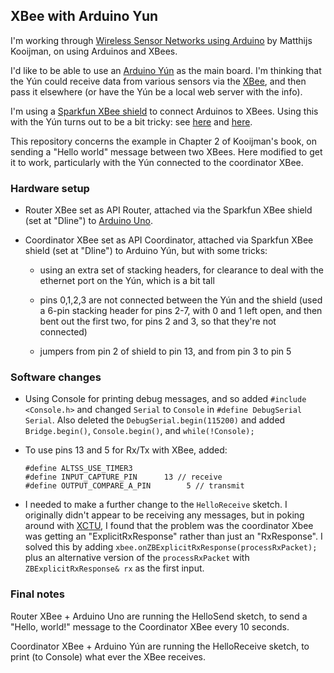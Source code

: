 ## XBee with Arduino Yun

I'm working through
[Wireless Sensor Networks using Arduino](https://www.packtpub.com/packtlib/book/Hardware%20&%20Creative/9781784395582)
by Matthijs Kooijman, on using Arduinos and XBees.

I'd like to be able to use an
[Arduino Y&uacute;n](https://www.arduino.cc/en/Main/ArduinoBoardYun)
as the main board. I'm thinking that the Y&uacute;n could receive data
from various sensors via the [XBee](http://www.digi.com/lp/xbee), and
then pass it elsewhere (or have the Y&uacute;n be a local web server
with the info).

I'm using a
[Sparkfun XBee shield](https://www.sparkfun.com/products/12847) to
connect Arduinos to XBees. Using this with the Y&uacute;n turns out to
be a bit tricky: see [here](http://bit.ly/yun_xbee) and
[here](http://bit.ly/yun_xbee_2).

This repository concerns the example in Chapter 2 of Kooijman's book,
on sending a "Hello world" message between two XBees. Here modified to
get it to work, particularly with the Y&uacute;n connected to the
coordinator XBee.

### Hardware setup

- Router XBee set as API Router, attached via the Sparkfun XBee shield
  (set at "Dline") to
  [Arduino Uno](https://www.arduino.cc/en/Main/ArduinoBoardUno).
  
- Coordinator XBee set as API Coordinator, attached via Sparkfun XBee
  shield (set at "Dline") to Arduino Y&uacute;n, but with some tricks:
  
  - using an extra set of stacking headers, for clearance to deal with
    the ethernet port on the Y&uacute;n, which is a bit tall
    
  - pins 0,1,2,3 are not connected between the Y&uacute;n and the
    shield (used a 6-pin stacking header for pins 2-7, with 0 and 1
    left open, and then bent out the first two, for pins 2 and 3, so
    that they're not connected)
    
  - jumpers from pin 2 of shield to pin 13, and from pin 3 to pin 5
  
### Software changes

- Using Console for printing debug messages, and so added `#include
  <Console.h>` and changed `Serial` to `Console` in `#define
  DebugSerial Serial`. Also deleted the `DebugSerial.begin(115200)`
  and added `Bridge.begin()`, `Console.begin()`, and
  `while(!Console);`
  
- To use pins 13 and 5 for Rx/Tx with XBee, added:

  ```
  #define ALTSS_USE_TIMER3
  #define INPUT_CAPTURE_PIN      13 // receive
  #define OUTPUT_COMPARE_A_PIN        5 // transmit
  ```

- I needed to make a further change to the `HelloReceive` sketch.
  I originally didn't appear to be receiving any messages, but in
  poking around with
  [XCTU](http://www.digi.com/products/xbee-rf-solutions/xctu-software/xctu),
  I found that the problem was the coordinator Xbee was getting an
  "ExplicitRxResponse" rather than just an "RxResponse". I solved this
  by adding `xbee.onZBExplicitRxResponse(processRxPacket);` plus an
  alternative version of the `processRxPacket` with
  `ZBExplicitRxResponse& rx` as the first input.


### Final notes

Router XBee + Arduino Uno are running the HelloSend sketch, to send a
"Hello, world!" message to the Coordinator XBee every 10 seconds.

Coordinator XBee + Arduino Y&uacute;n are running the HelloReceive
sketch, to print (to Console) what ever the XBee receives.

